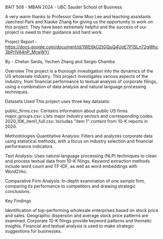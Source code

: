 
BAIT 508 - MBAN 2024 - UBC Sauder School of Business

A very warm thanks to Professor Gene Moo Lee and teaching assistants Jaecheol Park and Xiaoke Zhang for giving us the opportunity to work on this project. They have been extremely helpful and the success of our project is owed to their guidance and hard work.

Project Report - https://docs.google.com/document/d/1WE6kOZtGQuQ4UqE7P1SLn72gWhc3bPrlVA4nP_MrwWY/

By  - Chetan Sarda, Yechen Zhang and Sergio Chamba

Overview
The project is a thorough investigation into the dynamics of the US wholesale industry. This project investigates various aspects of the industry, from financial performance to textual analysis of corporate filings, using a combination of data analysis and natural language processing techniques.

Datasets Used
This project uses three key datasets:

public_firms.csv: Contains information about public US firms.
major_groups.csv: Lists major industry sectors and corresponding codes.
2020_10K_item1_full.csv: Includes "item 1" content from 10-K reports in 2020.

Methodologies
Quantitative Analysis: Filters and analyzes corporate data using statistical methods, with a focus on industry selection and financial performance indicators.

Text Analysis: Uses natural language processing (NLP) techniques to clean and process textual data from 10-K filings. Keyword extraction methods include word count and TF-IDF, as well as word embeddings with Word2Vec.

Comparative Firm Analysis: In-depth examination of one sample firm, comparing its performance to competitors and drawing strategic conclusions.

Key Findings

Identification of top-performing wholesale enterprises based on stock price and sales.
Geographic dispersion and average stock price patterns are examined.
Corporate 10-K filings provide keyword patterns and thematic insights.
Financial and textual analysis is used to make strategic suggestions for businesses.
